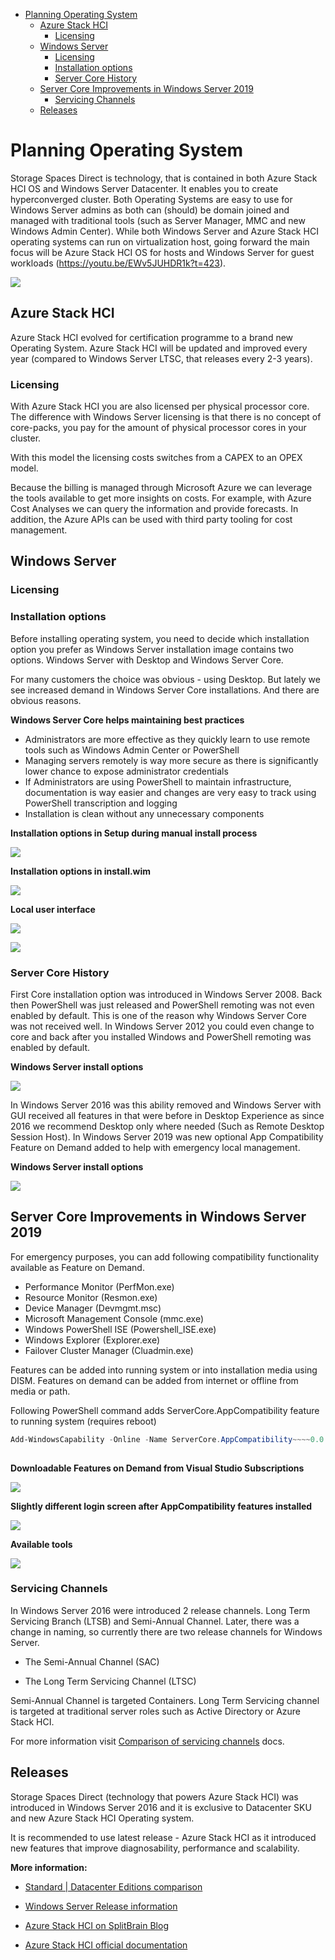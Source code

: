 <!-- TOC -->

- [Planning Operating System](#planning-operating-system)
    - [Azure Stack HCI](#azure-stack-hci)
        - [Licensing](#licensing)
    - [Windows Server](#windows-server)
        - [Licensing](#licensing-1)
        - [Installation options](#installation-options)
        - [Server Core History](#server-core-history)
    - [Server Core Improvements in Windows Server 2019](#server-core-improvements-in-windows-server-2019)
        - [Servicing Channels](#servicing-channels)
    - [Releases](#releases)

<!-- /TOC -->

# Planning Operating System

Storage Spaces Direct is technology, that is contained in both Azure Stack HCI OS and Windows Server Datacenter. It enables you to create hyperconverged cluster. Both Operating Systems are easy to use for Windows Server admins as both can (should) be domain joined and managed with traditional tools (such as Server Manager, MMC and new Windows Admin Center). While both Windows Server and Azure Stack HCI operating systems can run on virtualization host, going forward the main focus will be Azure Stack HCI OS for hosts and Windows Server for guest workloads (https://youtu.be/EWv5JUHDR1k?t=423).

![](01-Operating-System/media/PPT01.png)

## Azure Stack HCI

Azure Stack HCI evolved for certification programme to a brand new Operating System. Azure Stack HCI will be updated and improved every year (compared to Windows Server LTSC, that releases every 2-3 years).

### Licensing

With Azure Stack HCI you are also licensed per physical processor core. The difference with Windows Server licensing is that there is no concept of core-packs, you pay for the amount of physical processor cores in your cluster.

With this model the licensing costs switches from a CAPEX to an OPEX model.

Because the billing is managed through Microsoft Azure we can leverage the tools available to get more insights on costs. For example, with Azure Cost Analyses we can query the information and provide forecasts. In addition, the Azure APIs can be used with third party tooling for cost management.

## Windows Server

### Licensing

### Installation options

Before installing operating system, you need to decide which installation option you prefer as Windows Server installation image contains two options. Windows Server with Desktop and Windows Server Core.

For many customers the choice was obvious - using Desktop. But lately we see increased demand in Windows Server Core installations. And there are obvious reasons.

**Windows Server Core helps maintaining best practices**

- Administrators are more effective as they quickly learn to use remote tools such as Windows Admin Center or PowerShell
- Managing servers remotely is way more secure as there is significantly lower chance to expose administrator credentials
- If Administrators are using PowerShell to maintain infrastructure, documentation is way easier and changes are very easy to track using PowerShell transcription and logging
- Installation is clean without any unnecessary components

**Installation options in Setup during manual install process**

![](01-Operating-System/media/Setup01.png)

**Installation options in install.wim**

![](01-Operating-System/media/PowerShell01.png)

**Local user interface**

![](01-Operating-System/media/UICore01.png)

![](01-Operating-System/media/UIDesktop01.png)

### Server Core History

First Core installation option was introduced in Windows Server 2008. Back then PowerShell was just released and PowerShell remoting was not even enabled by default. This is one of the reason why Windows Server Core was not received well. In Windows Server 2012 you could even change to core and back after you installed Windows and PowerShell remoting was enabled by default.

**Windows Server install options**

![](01-Operating-System/media/InstallOptions01.png)

In Windows Server 2016 was this ability removed and Windows Server with GUI received all features in that were before in Desktop Experience as since 2016 we recommend Desktop only where needed (Such as Remote Desktop Session Host). In Windows Server 2019 was new optional App Compatibility Feature on Demand added to help with emergency local management.

**Windows Server install options**

![](01-Operating-System/media/InstallOptions02.png)

## Server Core Improvements in Windows Server 2019

For emergency purposes, you can add following compatibility functionality available as Feature on Demand.

- Performance Monitor (PerfMon.exe)
- Resource Monitor (Resmon.exe)
- Device Manager (Devmgmt.msc)
- Microsoft Management Console (mmc.exe)
- Windows PowerShell ISE (Powershell_ISE.exe)
- Windows Explorer (Explorer.exe)
- Failover Cluster Manager (Cluadmin.exe)

Features can be added into running system or into installation media using DISM. Features on demand can be added from internet or offline from media or path.

Following PowerShell command adds ServerCore.AppCompatibility feature to running system (requires reboot)

```powershell
Add-WindowsCapability -Online -Name ServerCore.AppCompatibility~~~~0.0.1.0
 
```

**Downloadable Features on Demand from Visual Studio Subscriptions**

![](01-Operating-System/media/FeaturesOnDemand01.png)

**Slightly different login screen after AppCompatibility features installed**

![](01-Operating-System/media/UICore02.png)

**Available tools**

![](01-Operating-System/media/UICore03.png)

### Servicing Channels

In Windows Server 2016 were introduced 2 release channels. Long Term Servicing Branch (LTSB) and Semi-Annual Channel. Later, there was a change in naming, so currently there are two release channels for Windows Server.

- The Semi-Annual Channel (SAC)

- The Long Term Servicing Channel (LTSC)

Semi-Annual Channel is targeted Containers. Long Term Servicing channel is targeted at traditional server roles such as Active Directory or Azure Stack HCI.

For more information visit [Comparison of servicing channels](https://docs.microsoft.com/en-us/windows-server/get-started-19/servicing-channels-19) docs.

## Releases

Storage Spaces Direct (technology that powers Azure Stack HCI) was introduced in Windows Server 2016 and it is exclusive to Datacenter SKU and new Azure Stack HCI Operating system.

It is recommended to use latest release - Azure Stack HCI as it introduced new features that improve diagnosability, performance and scalability.

**More information:**

- [Standard | Datacenter Editions comparison](https://docs.microsoft.com/en-us/windows-server/get-started-19/editions-comparison-19)

- [Windows Server Release information](https://docs.microsoft.com/en-us/windows-server/get-started/windows-server-release-info)

- [Azure Stack HCI on SplitBrain Blog](https://www.splitbrain.com/azure-stack-hci-details/)

- [Azure Stack HCI official documentation](https://docs.microsoft.com/en-us/azure-stack/hci/)